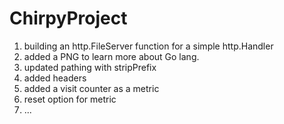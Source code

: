 # ChirpyProject
1) building an http.FileServer function for a simple http.Handler
2) added a PNG to learn more about Go lang.
3) updated pathing with stripPrefix
4) added headers
5) added a visit counter as a metric
6) reset option for metric
7) ...
